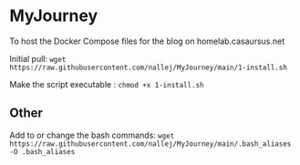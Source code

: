# MyJourney
To host the Docker Compose files for the blog on homelab.casaursus.net 

Initial pull: `wget https://raw.githubusercontent.com/nallej/MyJourney/main/1-install.sh`

Make the script executable : `chmod +x 1-install.sh`

## Other

Add to or change the bash commands: `wget https://raw.githubusercontent.com/nallej/MyJourney/main/.bash_aliases -O .bash_aliases`
